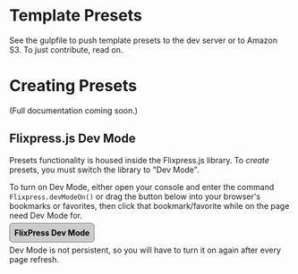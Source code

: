 # Template Presets

See the gulpfile to push template presets to the dev server or to Amazon S3. To just contribute, read on.

# Creating Presets

(Full documentation coming soon.)

## Flixpress.js Dev Mode

Presets functionality is housed inside the Flixpress.js library. To *create* presets, you must switch the library to "Dev Mode".

To turn on Dev Mode, either open your console and enter the command `Flixpress.devModeOn()` or drag the button below into your browser's bookmarks or favorites, then click that bookmark/favorite while on the page need Dev Mode for.

<a href="javascript:Flixpress.devModeOn();" style="padding: 8px; border: 1px solid gray; border-radius: 6px; color: black; background: #ccc; text-decoration: none; font-weight: bold">FlixPress Dev Mode</a>

Dev Mode is not persistent, so you will have to turn it on again after every page refresh.